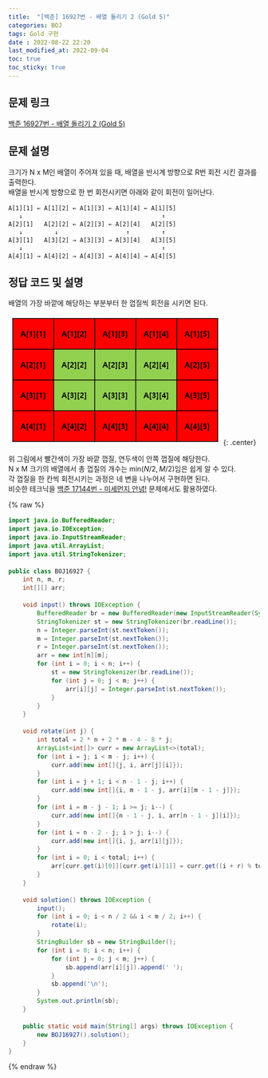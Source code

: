 ```yaml
---
title:  "[백준] 16927번 - 배열 돌리기 2 (Gold 5)"
categories: BOJ
tags: Gold 구현
date : 2022-08-22 22:20
last_modified_at: 2022-09-04
toc: true
toc_sticky: true
---
```


## 문제 링크

[백준 16927번 - 배열 돌리기 2 (Gold 5)](https://www.acmicpc.net/problem/16927)

## 문제 설명

크기가 N x M인 배열이 주어져 있을 때, 배열을 반시계 방향으로 R번 회전 시킨 결과를 출력한다.  
배열을 반시계 방향으로 한 번 회전시키면 아래와 같이 회전이 일어난다.

```text:no-line-numbers
A[1][1] ← A[1][2] ← A[1][3] ← A[1][4] ← A[1][5]
   ↓                                       ↑
A[2][1]   A[2][2] ← A[2][3] ← A[2][4]   A[2][5]
   ↓         ↓                   ↑         ↑
A[3][1]   A[3][2] → A[3][3] → A[3][4]   A[3][5]
   ↓                                       ↑
A[4][1] → A[4][2] → A[4][3] → A[4][4] → A[4][5]
```

## 정답 코드 및 설명

배열의 가장 바깥에 해당하는 부분부터 한 껍질씩 회전을 시키면 된다.

![그림 1](/assets/img/BOJ16927.PNG "그림 1"){: .center}

위 그림에서 빨간색이 가장 바깥 껍질, 연두색이 안쪽 껍질에 해당한다.  
N x M 크기의 배열에서 총 껍질의 개수는 $\textrm{min}(N / 2, M / 2)$임은 쉽게 알 수 있다.  
각 껍질을 한 칸씩 회전시키는 과정은 네 변을 나누어서 구현하면 된다.  
비슷한 테크닉을 [백준 17144번 - 미세먼지 안녕!](/boj/boj-gold-17144/) 문제에서도 활용하였다.

{% raw %}

```java
import java.io.BufferedReader;
import java.io.IOException;
import java.io.InputStreamReader;
import java.util.ArrayList;
import java.util.StringTokenizer;

public class BOJ16927 {
    int n, m, r;
    int[][] arr;

    void input() throws IOException {
        BufferedReader br = new BufferedReader(new InputStreamReader(System.in));
        StringTokenizer st = new StringTokenizer(br.readLine());
        n = Integer.parseInt(st.nextToken());
        m = Integer.parseInt(st.nextToken());
        r = Integer.parseInt(st.nextToken());
        arr = new int[n][m];
        for (int i = 0; i < n; i++) {
            st = new StringTokenizer(br.readLine());
            for (int j = 0; j < m; j++) {
                arr[i][j] = Integer.parseInt(st.nextToken());
            }
        }
    }

    void rotate(int j) {
        int total = 2 * n + 2 * m - 4 - 8 * j;
        ArrayList<int[]> curr = new ArrayList<>(total);
        for (int i = j; i < m - j; i++) {
            curr.add(new int[]{j, i, arr[j][i]});
        }
        for (int i = j + 1; i < n - 1 - j; i++) {
            curr.add(new int[]{i, m - 1 - j, arr[i][m - 1 - j]});
        }
        for (int i = m - j - 1; i >= j; i--) {
            curr.add(new int[]{n - 1 - j, i, arr[n - 1 - j][i]});
        }
        for (int i = n - 2 - j; i > j; i--) {
            curr.add(new int[]{i, j, arr[i][j]});
        }
        for (int i = 0; i < total; i++) {
            arr[curr.get(i)[0]][curr.get(i)[1]] = curr.get((i + r) % total)[2];
        }
    }

    void solution() throws IOException {
        input();
        for (int i = 0; i < n / 2 && i < m / 2; i++) {
            rotate(i);
        }
        StringBuilder sb = new StringBuilder();
        for (int i = 0; i < n; i++) {
            for (int j = 0; j < m; j++) {
                sb.append(arr[i][j]).append(' ');
            }
            sb.append('\n');
        }
        System.out.println(sb);
    }

    public static void main(String[] args) throws IOException {
        new BOJ16927().solution();
    }
}

```

{% endraw %}
